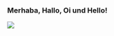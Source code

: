 ### Merhaba, Hallo, Oi und Hello!
![](https://github-readme-stats.vercel.app/api?username=codewithrodi&show_icons=true&count_private=true&theme=tokyonight)
